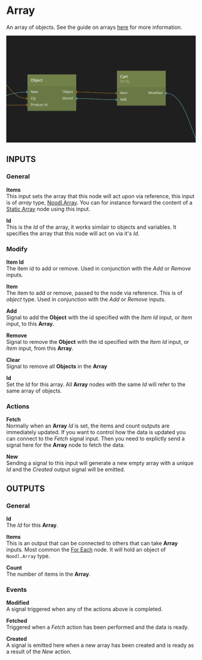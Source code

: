 # Array

An array of objects. See the guide on arrays [here](/guides/arrays) for more information.

![](array.png ':class=img-size-l')

## INPUTS

### General

**Items**  
This input sets the array that this node will act upon via reference, this input is of *array* type, [Noodl.Array](/javascript-api/noodl-array.md). You can for instance forward the content of a [Static Array](/nodes/data/static-array.md) node using this input.

**Id**  
This is the *Id* of the array, it works similair to objects and variables. It specifies the array that this node will act on via it's *Id*.

### Modify

**Item Id**  
The item id to add or remove. Used in conjunction with the _Add_ or _Remove_ inputs.

**Item**  
The item to add or remove, passed to the node via reference. This is of *object* type. Used in conjunction with the _Add_ or _Remove_ inputs.

**Add**  
Signal to add the **Object** with the id specified with the _Item Id_ input, or _Item_ input, to this **Array**.

**Remove**  
Signal to remove the **Object** with the id specified with the _Item Id_ input, or _Item_ input, from this **Array**.

**Clear**  
Signal to remove all **Objects** in the **Array**

**Id**  
Set the _Id_ for this array. All **Array** nodes with the same _Id_ will refer to the same array of objects.

### Actions

**Fetch**  
Normally when an **Array** _Id_ is set, the items and count outputs are immediately updated. If you want to control how the data is updated you can connect to the _Fetch_ signal input. Then you need to explictly send a signal here for the **Array** node to fetch the data.

**New**  
Sending a signal to this input will generate a new empty array with a unique *Id* and the *Created* output signal will be emitted.

## OUTPUTS

### General

**Id**  
The _Id_ for this **Array**.

**Items**  
This is an output that can be connected to others that can take **Array** inputs. Most common the [For Each](/nodes/data/for-each.md) node. It will hold an object of `Noodl.Array` type.

**Count**  
The number of items in the **Array**.

### Events

**Modified**  
A signal triggered when any of the actions above is completed.

**Fetched**  
Triggered when a *Fetch* action has been performed and the data is ready.

**Created**  
A signal is emitted here when a new array has been created and is ready as a result of the *New* action.

 </div>
